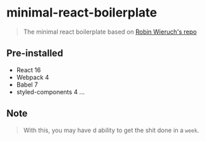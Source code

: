 # minimal-react-boilerplate
> The minimal react boilerplate based on [Robin Wieruch's repo](https://github.com/rwieruch/minimal-react-webpack-babel-setup)

## Pre-installed

* React 16
* Webpack 4
* Babel 7
* styled-components 4
...

## Note
> With this, you may have d ability to get the shit done in a `week`.
